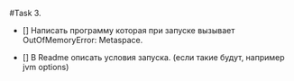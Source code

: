 #Task 3. 

- [] Написать программу которая при запуске вызывает 
OutOfMemoryError: Metaspace. 

- [] В Readme описать условия запуска. 
(если такие будут, например jvm options)